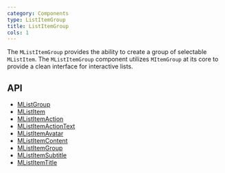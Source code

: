 ```yaml
---
category: Components
type: ListItemGroup
title: ListItemGroup
cols: 1
---
```


The `MListItemGroup` provides the ability to create a group of selectable `MListItem`. The `MListItemGroup` component
utilizes `MItemGroup` at its core to provide a clean interface for interactive lists.

## API

- [MListGroup](/docs/api/MListGroup)
- [MListItem](/docs/api/MListItem)
- [MListItemAction](/docs/api/MListItemAction)
- [MListItemActionText](/docs/api/MListItemActionText)
- [MListItemAvatar](/docs/api/MListItemAvatar)
- [MListItemContent](/docs/api/MListItemContent)
- [MListItemGroup](/docs/api/MListItemGroup)
- [MListItemSubtitle](/docs/api/MListItemSubtitle)
- [MListItemTitle](/docs/api/MListItemTitle)